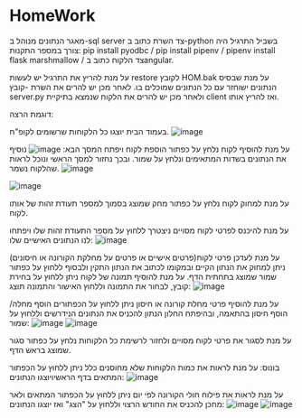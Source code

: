 # HomeWork
מאגר הנתונים מנוהל ב-sql server
צד השרת כתוב ב-python בשביל התרגיל היה צורך במספר התקנות:
   pip install pyodbc  /
   pip install pipenv   /
   pipenv install flask marshmallow  /
צד הלקוח כתוב בangular.

על מנת להריץ את התרגיל יש לעשות restore לקובץ HOM.bak על מנת שבסיס הנתונים ישוחזר עם כל הנתונים שמוכלים בו.
לאחר מכן יש להרים את השרת -קובץ server.py
ולאחר מכן יש להרים את הלקוח שנמצא בתיקיית client  ואז להריץ אותו.



דוגמת הרצה:

בעמוד הבית יוצגו כל הלקוחות שרשומים לקופ"ח.
![image](https://user-images.githubusercontent.com/80402757/197383574-d40acf97-d11b-4a20-b797-9a5936524d34.png)


על מנת להוסיף לקוח נלחץ על כפתור הוספת לקוח ויפתח המסך הבא:
![image](https://user-images.githubusercontent.com/80402757/197383610-11df2544-de32-4498-b71a-d3dbcbb980d4.png)
נוסיף את הנתונים בשדות המתאימים ונלחץ על שמור. ובכך נחזור למסך הראשי ונוכל לראות שהלקוח נשמר.
![image](https://user-images.githubusercontent.com/80402757/197384191-1b822ef8-f2eb-4767-92d8-6a2ffb6868f3.png)

![image](https://user-images.githubusercontent.com/80402757/197383808-546aea0e-67cd-4a0e-9b4f-dab989560de0.png)


על מנת למחוק לקוח נלחץ על כפתור מחק שמוצג בסמוך למספר תעודת זהות של אותו לקוח.

על מנת להיכנס לפרטי לקוח מסויים ניצטרך ללחוץ על מספר התעודת זהות שלו ויפתחו לנו הנתונים האישיים שלו:
![image](https://user-images.githubusercontent.com/80402757/197385303-e392342d-3ba7-4e57-91be-9562407f5c36.png)


על מנת לעדכן פרטי לקוח(פרטים אישיים או פרטים על מחלקת הקורונה או חיסונים) ניתן למחוק את הנתון הקיים ובמקומו לכתוב את הנתון התקין ולבסוף ללחוץ על כפתור שמור שמוצג בתחתית הדף.
על מנת להוסיף תמונה של לקוח ניתן ללחוץ על בחירת קובץ, לבחור את התמונה וללחוץ האישור והתמונה תוצג:
![image](https://user-images.githubusercontent.com/80402757/197385327-57f6f899-b89f-4d66-b377-e62717e6d6a6.png)

על מנת להוסיף פרטי מחלת קורונה או חיסון ניתן ללחוץ על הכפתורים הוסף מחלה/ הוסף חיסון בהתאמה, ובהיפתח החלון הנתון להכניס את הנתונים הנידרשים וללחוץ על שמור:
![image](https://user-images.githubusercontent.com/80402757/197385241-b69f2e3b-28c7-4fca-8036-48b0836c7f9d.png)
![image](https://user-images.githubusercontent.com/80402757/197385255-2ca73296-ce70-4f3f-9db4-301051741124.png)




על מנת לסגור את פרטי לקוח מסויים ולחזור לרשימת כל הלקוחות נלחץ על כפתור סגור שמוצג בראש הדף.

בונוס:
על מנת לראות את כמות הלקוחות שלא מחוסנים כלל ניתן ללחוץ על הכפתור המתאים בדף הראשיויוצגו הנתונים:
![image](https://user-images.githubusercontent.com/80402757/197384414-f39d0590-7fd8-4bb5-b8d0-3743db550454.png)

על מנת לראות את פילוח חולי הקורונה לפי יום ניתן ללחוץ על הכפתור המתאים ולאר מחכן להכניס את החודש הרצוי וללחוץ על "הצג" ואז יוצגו הנתונים:
![image](https://user-images.githubusercontent.com/80402757/197385447-4e6b132e-7927-42c4-9474-5a1f71aac72a.png)
![image](https://user-images.githubusercontent.com/80402757/197385475-3f2dcdcd-7b2f-45ab-86f9-0ce22455daa0.png)



